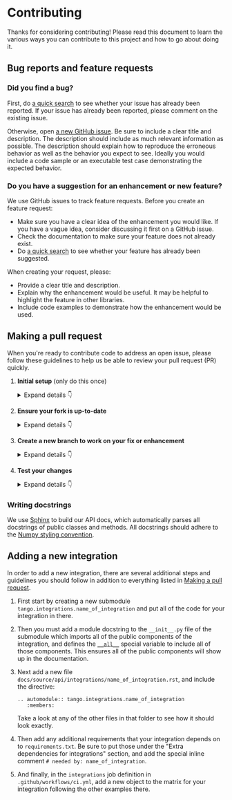 # Contributing

Thanks for considering contributing! Please read this document to learn the various ways you can contribute to this project and how to go about doing it.

## Bug reports and feature requests

### Did you find a bug?

First, do [a quick search](https://github.com/allenai/tango/issues) to see whether your issue has already been reported.
If your issue has already been reported, please comment on the existing issue.

Otherwise, open [a new GitHub issue](https://github.com/allenai/tango/issues).  Be sure to include a clear title
and description.  The description should include as much relevant information as possible.  The description should
explain how to reproduce the erroneous behavior as well as the behavior you expect to see.  Ideally you would include a
code sample or an executable test case demonstrating the expected behavior.

### Do you have a suggestion for an enhancement or new feature?

We use GitHub issues to track feature requests. Before you create an feature request:

* Make sure you have a clear idea of the enhancement you would like. If you have a vague idea, consider discussing
it first on a GitHub issue.
* Check the documentation to make sure your feature does not already exist.
* Do [a quick search](https://github.com/allenai/tango/issues) to see whether your feature has already been suggested.

When creating your request, please:

* Provide a clear title and description.
* Explain why the enhancement would be useful. It may be helpful to highlight the feature in other libraries.
* Include code examples to demonstrate how the enhancement would be used.

## Making a pull request

When you're ready to contribute code to address an open issue, please follow these guidelines to help us be able to review your pull request (PR) quickly.

1. **Initial setup** (only do this once)

    <details><summary>Expand details 👇</summary><br/>

    If you haven't already done so, please [fork](https://help.github.com/en/enterprise/2.13/user/articles/fork-a-repo) this repository on GitHub.
    
    Then clone your fork locally with
    
        git clone https://github.com/USERNAME/tango.git
    
    or 
    
        git clone git@github.com:USERNAME/tango.git
    
    At this point the local clone of your fork only knows that it came from *your* repo, github.com/USERNAME/tango.git, but doesn't know anything the *main* repo, [https://github.com/allenai/tango.git](https://github.com/allenai/tango). You can see this by running
    
        git remote -v
    
    which will output something like this:
    
        origin https://github.com/USERNAME/tango.git (fetch)
        origin https://github.com/USERNAME/tango.git (push)
    
    This means that your local clone can only track changes from your fork, but not from the main repo, and so you won't be able to keep your fork up-to-date with the main repo over time. Therefore you'll need to add another "remote" to your clone that points to [https://github.com/allenai/tango.git](https://github.com/allenai/tango). To do this, run the following:
    
        git remote add upstream https://github.com/allenai/tango.git
    
    Now if you do `git remote -v` again, you'll see
    
        origin https://github.com/USERNAME/tango.git (fetch)
        origin https://github.com/USERNAME/tango.git (push)
        upstream https://github.com/allenai/tango.git (fetch)
        upstream https://github.com/allenai/tango.git (push)

    Finally, you'll need to create a Python 3 virtual environment suitable for working on this project. There a number of tools out there that making working with virtual environments easier, but the most direct way is with the [`venv` module](https://docs.python.org/3.7/library/venv.html) in the standard library.

    Once your virtual environment is activated, you can install your local clone in "editable mode" with

        pip install -U pip setuptools wheel
        pip install -e .[dev,all]

    The "editable mode" comes from the `-e` argument to `pip`, and essential just creates a symbolic link from the site-packages directory of your virtual environment to the source code in your local clone. That way any changes you make will be immediately reflected in your virtual environment.

    </details>

2. **Ensure your fork is up-to-date**

    <details><summary>Expand details 👇</summary><br/>

    Once you've added an "upstream" remote pointing to [https://github.com/allenai/tango.git](https://github.com/allenai/tango), keeping your fork up-to-date is easy:
    
        git checkout main  # if not already on main
        git pull --rebase upstream main
        git push

    </details>

3. **Create a new branch to work on your fix or enhancement**

    <details><summary>Expand details 👇</summary><br/>

    Commiting directly to the main branch of your fork is not recommended. It will be easier to keep your fork clean if you work on a seperate branch for each contribution you intend to make.
    
    You can create a new branch with
    
        # replace BRANCH with whatever name you want to give it
        git checkout -b BRANCH
        git push -u origin BRANCH

    </details>

4. **Test your changes**

    <details><summary>Expand details 👇</summary><br/>

    Our continuous integration (CI) testing runs [a number of checks](https://github.com/allenai/tango/actions) for each pull request on [GitHub Actions](https://github.com/features/actions). You can run most of these tests locally, which is something you should do *before* opening a PR to help speed up the review process and make it easier for us.
    
    First, you should run [`black`](https://github.com/psf/black) to make sure you code is formatted consistently. Many IDEs support code formatters as plugins, so you may be able to setup black to run automatically everytime you save. [`black.vim`](https://github.com/psf/black/tree/master/plugin) will give you this functionality in Vim, for example. But `black` is also easy to run directly from the command line. Just run this from the root of your clone:
    
        black .

    Our CI also uses [`flake8`](https://github.com/allenai/tango/tree/main/tests) to lint the code base and [`mypy`](http://mypy-lang.org/) for type-checking. You should run both of these next with

        flake8 .

    and

        mypy .

    We also strive to maintain high test coverage, so most contributions should include additions to [the unit tests](https://github.com/allenai/tango/tree/main/tests). These tests are run with [`pytest`](https://docs.pytest.org/en/latest/), which you can use to locally run any test modules that you've added or changed.

    For example, if you've fixed a bug in `tango/a/b.py`, you can run the tests specific to that module with
    
        pytest -v tests/a/b_test.py
    
    Our CI will automatically check that test coverage stays above a certain threshold (around 90%). To check the coverage locally in this example, you could run
    
        pytest -v --cov tango.a.b tests/a/b_test.py

    If your contribution involves additions to any public part of the API, we require that you write docstrings
    for each function, method, class, or module that you add.
    See the [Writing docstrings](#writing-docstrings) section below for details on the syntax.
    You should test to make sure the API documentation can build without errors by running

        make docs

    If the build fails, it's most likely due to small formatting issues. If the error message isn't clear, feel free to comment on this in your pull request.

    And finally, please update the [CHANGELOG](https://github.com/allenai/tango/blob/main/CHANGELOG.md) with notes on your contribution in the "Unreleased" section at the top.

    After all of the above checks have passed, you can now open [a new GitHub pull request](https://github.com/allenai/tango/pulls).
    Make sure you have a clear description of the problem and the solution, and include a link to relevant issues.

    We look forward to reviewing your PR!

    </details>

### Writing docstrings

We use [Sphinx](https://www.sphinx-doc.org/en/master/index.html) to build our API docs, which automatically parses all docstrings
of public classes and methods. All docstrings should adhere to the [Numpy styling convention](https://www.sphinx-doc.org/en/master/usage/extensions/example_numpy.html).

## Adding a new integration

In order to add a new integration, there are several additional steps and guidelines you should follow
in addition to everything listed in [Making a pull request](#making-a-pull-request).

1. First start by creating a new submodule `tango.integrations.name_of_integration` and put all of the code for your integration in there.
2. Then you must add a module docstring to the `__init__.py` file of the submodule which imports all of the public components of the integration,
    and defines the [`__all__`](https://docs.python.org/3/tutorial/modules.html#importing-from-a-package) special variable to include all of those components.
    This ensures all of the public components will show up in the documentation.
3. Next add a new file `docs/source/api/integrations/name_of_integration.rst`, and include the directive:

    ```
    .. automodule:: tango.integrations.name_of_integration
       :members:
    ```

    Take a look at any of the other files in that folder to see how it should look exactly.
4. Then add any additional requirements that your integration depends on to `requirements.txt`. Be sure to put those under the "Extra dependencies for integrations" section,
    and add the special inline comment `# needed by: name_of_integration`.
5. And finally, in the `integrations` job definition in `.github/workflows/ci.yml`, add a new object
    to the matrix for your integration following the other examples there.
